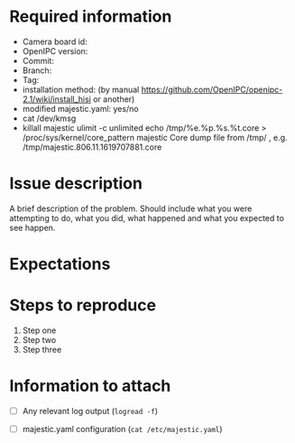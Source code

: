 <!--
Github issues are used for bug reports. For support questions, please use [our telegram](https://openipc.org/about/#resources-and-links).

Please fill the template below as it will greatly help us track down your issue and reproduce it on our side.
Feel free to remove anything which doesn't apply to you and add more information where it makes sense.
-->

# Required information

 * Camera board id:
 * OpenIPC version:
 * Commit:
 * Branch:
 * Tag:
 * installation method: (by manual https://github.com/OpenIPC/openipc-2.1/wiki/install_hisi or another)
 * modified majestic.yaml: yes/no
 * cat /dev/kmsg
 * killall majestic
   ulimit -c unlimited
   echo /tmp/%e.%p.%s.%t.core > /proc/sys/kernel/core_pattern
   majestic
   Core dump file from /tmp/ , e.g. /tmp/majestic.806.11.1619707881.core

# Issue description

A brief description of the problem. Should include what you were
attempting to do, what you did, what happened and what you expected to
see happen.

# Expectations

# Steps to reproduce

 1. Step one
 2. Step two
 3. Step three

# Information to attach

 - [ ] Any relevant log output (`logread -f`)
 - [ ] majestic.yaml configuration (`cat /etc/majestic.yaml`)


